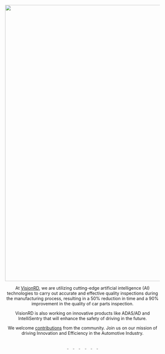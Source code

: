 <p align="center">
  <a href="[https://ultralytics.com/](https://visionrdai.com/)">
  <img width="900" src=https://github.com/visionrd-ai/.github/assets/145563962/98040ae0-2e22-407c-9248-0d43d5c8327e">
</a> 
</p>
<div align="center">



At [VisionRD](https://visionrdai.com/), we are utilizing cutting-edge artificial intelligence (AI) technologies to carry out accurate and effective quality inspections during the manufacturing process, resulting in a 50% reduction in time and a 90% improvement in the quality of car parts inspection.

VisionRD is also working on innovative products like ADAS/AD and IntelliSentry that will enhance the safety of driving in the future.

We welcome [contributions](https://github.com/visionrd-ai/Pins-Defect-Detection) from the community.
Join us on our mission of driving Innovation and Efficiency in the Automotive Industry.

<br>

<a href="https://github.com/visionrd-ai" style="text-decoration:none;">
    <img src="https://github.com/ultralytics/assets/raw/main/social/logo-social-github.png" width="3%" alt="" /></a>
  
<a href="https://www.linkedin.com/company/visionrd-ai/" style="text-decoration:none;">
    <img src="https://cdn-icons-png.flaticon.com/512/174/174857.png" width="3%" alt="" /></a>

<a href="https://www.instagram.com/visionrdai/" style="text-decoration:none;">
    <img src="https://cdn-icons-png.flaticon.com/512/174/174857.png" width="3%" alt="" /></a>
    
<a href="https://twitter.com/Visionrd_ai" style="text-decoration:none;">
    <img src="https://cdn-icons-png.flaticon.com/512/174/174857.png" width="3%" alt="" /></a>

<a href="https://www.facebook.com/visionrdai/" style="text-decoration:none;">
    <img src="https://cdn-icons-png.flaticon.com/512/174/174857.png" width="3%" alt="" /></a>
    
<a href="https://youtube.com/@Visionrdai?si=NRP2Tqq2p8_hZZK4" style="text-decoration:none;">
    <img src="https://cdn-icons-png.flaticon.com/512/174/174857.png" width="3%" alt="" /></a>

    

  
  
</div>


